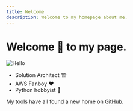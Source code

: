 ```yaml
---
title: Welcome
description: Welcome to my homepage about me.
---
```


# Welcome 👋 to my page.

![Hello](images/bitmoji-hi.png)

- Solution Architect 🏗️
- AWS Fanboy ❤️
- Python hobbyist 🐍

My tools have all found a new home on [GitHub](https://github.com/dseichter).